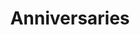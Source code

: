---
title: Anniversaries
longTitle: 'Anniversaries'
tags:
- gccommon
usedFor:
- "[[Commemoration]]"
---